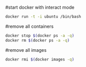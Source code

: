 #start docker with interact mode
```bash
docker run -t -i ubuntu /bin/bash
```

#remove all containers
```bash
docker stop $(docker ps -a -q)
docker rm $(docker ps -a -q)
```

#remove all images
```bash
docker rmi $(docker images -q)
```

